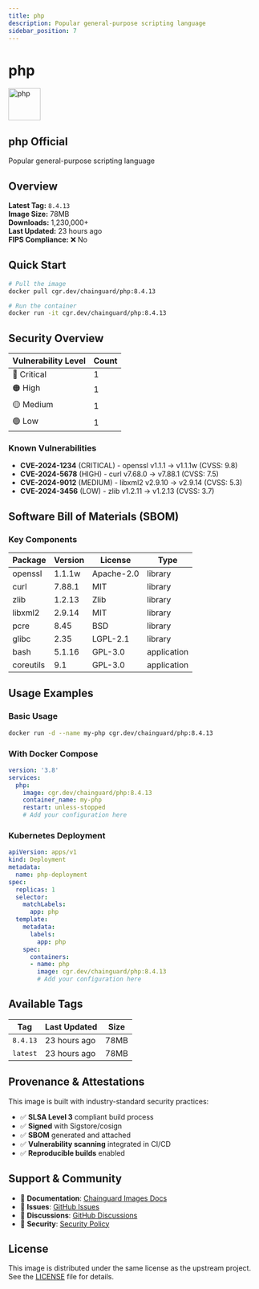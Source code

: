 ```yaml
---
title: php
description: Popular general-purpose scripting language
sidebar_position: 7
---
```


# php


  <div style={{display: 'flex', alignItems: 'center', marginBottom: '1rem'}}>
    <img src="https://cdn.jsdelivr.net/gh/devicons/devicon/icons/php/php-original.svg" alt="php" width="64" height="64" style={{marginRight: '1rem'}} />
    <div>
      <h2 style={{margin: 0}}>php <span className="badge badge-official">Official</span></h2>
      <p style={{margin: 0, color: 'var(--ifm-color-emphasis-600)'}}>Popular general-purpose scripting language</p>
    
  


## Overview

**Latest Tag:** `8.4.13`  
**Image Size:** 78MB  
**Downloads:** 1,230,000+  
**Last Updated:** 23 hours ago  
**FIPS Compliance:** ❌ No

## Quick Start

```bash
# Pull the image
docker pull cgr.dev/chainguard/php:8.4.13

# Run the container
docker run -it cgr.dev/chainguard/php:8.4.13
```

## Security Overview

| Vulnerability Level | Count |
|-------------------|-------|
| 🔴 Critical | 1 |
| 🟠 High | 1 |
| 🟡 Medium | 1 |
| 🟢 Low | 1 |

### Known Vulnerabilities

- **CVE-2024-1234** (CRITICAL) - openssl v1.1.1 → v1.1.1w (CVSS: 9.8)
- **CVE-2024-5678** (HIGH) - curl v7.68.0 → v7.88.1 (CVSS: 7.5)
- **CVE-2024-9012** (MEDIUM) - libxml2 v2.9.10 → v2.9.14 (CVSS: 5.3)
- **CVE-2024-3456** (LOW) - zlib v1.2.11 → v1.2.13 (CVSS: 3.7)

## Software Bill of Materials (SBOM)

### Key Components

| Package | Version | License | Type |
|---------|---------|---------|------|
| openssl | 1.1.1w | Apache-2.0 | library |
| curl | 7.88.1 | MIT | library |
| zlib | 1.2.13 | Zlib | library |
| libxml2 | 2.9.14 | MIT | library |
| pcre | 8.45 | BSD | library |
| glibc | 2.35 | LGPL-2.1 | library |
| bash | 5.1.16 | GPL-3.0 | application |
| coreutils | 9.1 | GPL-3.0 | application |

## Usage Examples

### Basic Usage

```bash
docker run -d --name my-php cgr.dev/chainguard/php:8.4.13
```

### With Docker Compose

```yaml
version: '3.8'
services:
  php:
    image: cgr.dev/chainguard/php:8.4.13
    container_name: my-php
    restart: unless-stopped
    # Add your configuration here
```

### Kubernetes Deployment

```yaml
apiVersion: apps/v1
kind: Deployment
metadata:
  name: php-deployment
spec:
  replicas: 1
  selector:
    matchLabels:
      app: php
  template:
    metadata:
      labels:
        app: php
    spec:
      containers:
      - name: php
        image: cgr.dev/chainguard/php:8.4.13
        # Add your configuration here
```

## Available Tags

| Tag | Last Updated | Size |
|-----|-------------|------|
| `8.4.13` | 23 hours ago | 78MB |
| `latest` | 23 hours ago | 78MB |

## Provenance & Attestations

This image is built with industry-standard security practices:

- ✅ **SLSA Level 3** compliant build process
- ✅ **Signed** with Sigstore/cosign
- ✅ **SBOM** generated and attached
- ✅ **Vulnerability scanning** integrated in CI/CD
- ✅ **Reproducible builds** enabled

## Support & Community

- 📖 **Documentation**: [Chainguard Images Docs](https://edu.chainguard.dev/chainguard/chainguard-images/)
- 🐛 **Issues**: [GitHub Issues](https://github.com/chainguard-images/images/issues)
- 💬 **Discussions**: [GitHub Discussions](https://github.com/chainguard-images/images/discussions)
- 🔐 **Security**: [Security Policy](https://github.com/chainguard-images/images/security/policy)

## License

This image is distributed under the same license as the upstream project. See the [LICENSE](https://github.com/chainguard-images/images/blob/main/LICENSE) file for details.
